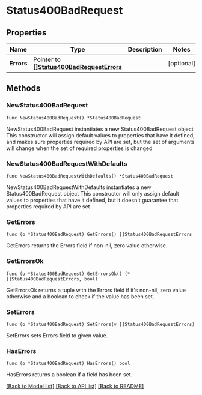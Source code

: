 # Status400BadRequest

## Properties

Name | Type | Description | Notes
------------ | ------------- | ------------- | -------------
**Errors** | Pointer to [**[]Status400BadRequestErrors**](Status400BadRequestErrors.md) |  | [optional] 

## Methods

### NewStatus400BadRequest

`func NewStatus400BadRequest() *Status400BadRequest`

NewStatus400BadRequest instantiates a new Status400BadRequest object
This constructor will assign default values to properties that have it defined,
and makes sure properties required by API are set, but the set of arguments
will change when the set of required properties is changed

### NewStatus400BadRequestWithDefaults

`func NewStatus400BadRequestWithDefaults() *Status400BadRequest`

NewStatus400BadRequestWithDefaults instantiates a new Status400BadRequest object
This constructor will only assign default values to properties that have it defined,
but it doesn't guarantee that properties required by API are set

### GetErrors

`func (o *Status400BadRequest) GetErrors() []Status400BadRequestErrors`

GetErrors returns the Errors field if non-nil, zero value otherwise.

### GetErrorsOk

`func (o *Status400BadRequest) GetErrorsOk() (*[]Status400BadRequestErrors, bool)`

GetErrorsOk returns a tuple with the Errors field if it's non-nil, zero value otherwise
and a boolean to check if the value has been set.

### SetErrors

`func (o *Status400BadRequest) SetErrors(v []Status400BadRequestErrors)`

SetErrors sets Errors field to given value.

### HasErrors

`func (o *Status400BadRequest) HasErrors() bool`

HasErrors returns a boolean if a field has been set.


[[Back to Model list]](../README.md#documentation-for-models) [[Back to API list]](../README.md#documentation-for-api-endpoints) [[Back to README]](../README.md)


